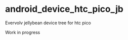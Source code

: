 android_device_htc_pico_jb
==========================

Evervolv jellybean device tree for htc pico 

Work in progress
